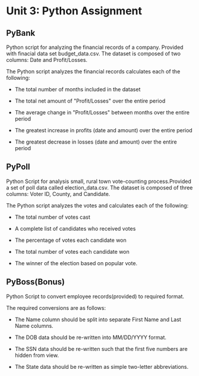 # Unit 3: Python Assignment 

## PyBank

Python script for analyzing the financial records of a company. Provided with finacial data set budget_data.csv. The dataset is composed of two columns: Date and Profit/Losses.

The Python script analyzes the financial records calculates each of the following:

* The total number of months included in the dataset

* The total net amount of "Profit/Losses" over the entire period

* The average change in "Profit/Losses" between months over the entire period

* The greatest increase in profits (date and amount) over the entire period

* The greatest decrease in losses (date and amount) over the entire period

## PyPoll

Python Script for analysis small, rural town vote-counting process.Provided a set of poll data called election_data.csv. The dataset is composed of three columns: Voter ID, County, and Candidate.

The Python script analyzes the votes and calculates each of the following:

* The total number of votes cast

* A complete list of candidates who received votes

* The percentage of votes each candidate won

* The total number of votes each candidate won

* The winner of the election based on popular vote.

## PyBoss(Bonus)

Python Script to convert employee records(provided) to required format. 

The required conversions are as follows:

* The Name column should be split into separate First Name and Last Name columns.

* The DOB data should be re-written into MM/DD/YYYY format.

* The SSN data should be re-written such that the first five numbers are hidden from view.

* The State data should be re-written as simple two-letter abbreviations.


